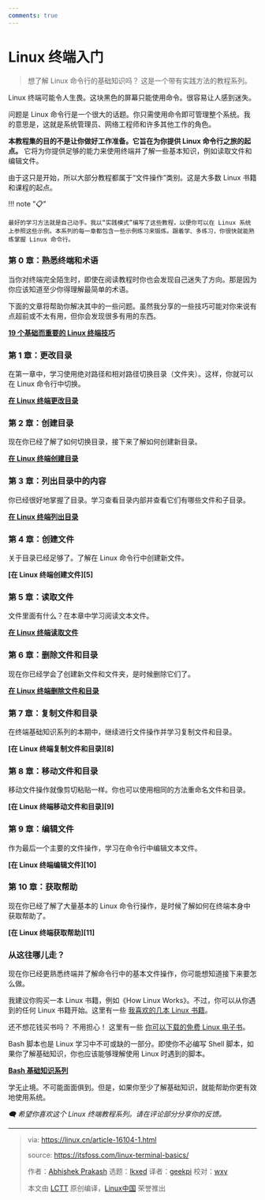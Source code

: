 ```yaml
---
comments: true
---
```


# Linux 终端入门

> 想了解 Linux 命令行的基础知识吗？ 这是一个带有实践方法的教程系列。

Linux 终端可能令人生畏。这块黑色的屏幕只能使用命令。很容易让人感到迷失。

问题是 Linux 命令行是一个很大的话题。你只需使用命令即可管理整个系统。我的意思是，这就是系统管理员、网络工程师和许多其他工作的角色。

**本教程集的目的不是让你做好工作准备。它旨在为你提供 Linux 命令行之旅的起点。** 它将为你提供足够的能力来使用终端并了解一些基本知识，例如读取文件和编辑文件。

由于这只是开始，所以大部分教程都属于“文件操作”类别。这是大多数 Linux 书籍和课程的起点。

!!! note "📋"

    最好的学习方法就是自己动手。我以“实践模式”编写了这些教程，以便你可以在 Linux 系统上参照这些示例。本系列的每一章都包含一些示例练习来锻炼。跟着学、多练习，你很快就能熟练掌握 Linux 命令行。

### 第 0 章：熟悉终端和术语

当你对终端完全陌生时，即使在阅读教程时你也会发现自己迷失了方向。那是因为你应该知道至少你得理解最简单的术语。

下面的文章将帮助你解决其中的一些问题。虽然我分享的一些技巧可能对你来说有点超前或不太有用，但你会发现很多有用的东西。

**[19 个基础而重要的 Linux 终端技巧](https://cn.linux-console.net/?p=18003)**

### 第 1 章：更改目录

在第一章中，学习使用绝对路径和相对路径切换目录（文件夹）。这样，你就可以在 Linux 命令行中切换。

**[在 Linux 终端更改目录](https://linux.cn/article-16304-1.html)**

### 第 2 章：创建目录

现在你已经了解了如何切换目录，接下来了解如何创建新目录。

**[在 Linux 终端创建目录](https://linux.cn/article-15595-1.html)**

### 第 3 章：列出目录中的内容

你已经很好地掌握了目录。学习查看目录内部并查看它们有哪些文件和子目录。

**[在 Linux 终端列出目录](https://linux.cn/article-15643-1.html)**

### 第 4 章：创建文件

关于目录已经足够了。了解在 Linux 命令行中创建新文件。

**[在 Linux 终端创建文件][5]**

### 第 5 章：读取文件

文件里面有什么？在本章中学习阅读文本文件。

**[在 Linux 终端读取文件](https://linux.cn/article-15809-1.html)**

### 第 6 章：删除文件和目录

现在你已经学会了创建新文件和文件夹，是时候删除它们了。

**[在 Linux 终端删除文件和目录](https://linux.cn/article-16053-1.html)**

### 第 7 章：复制文件和目录

在终端基础知识系列的本期中，继续进行文件操作并学习复制文件和目录。

**[在 Linux 终端复制文件和目录][8]**

### 第 8 章：移动文件和目录

移动文件操作就像剪切粘贴一样。你也可以使用相同的方法重命名文件和目录。

**[在 Linux 终端移动文件和目录][9]**

### 第 9 章：编辑文件

作为最后一个主要的文件操作，学习在命令行中编辑文本文件。

**[在 Linux 终端编辑文件][10]**

### 第 10 章：获取帮助

现在你已经了解了大量基本的 Linux 命令行操作，是时候了解如何在终端本身中获取帮助了。

**[在 Linux 终端获取帮助][11]**

### 从这往哪儿走？

现在你已经更熟悉终端并了解命令行中的基本文件操作，你可能想知道接下来要怎么做。

我建议你购买一本 Linux 书籍，例如《How Linux Works》。不过，你可以从你遇到的任何 Linux 书籍开始。这里有一些 [我喜欢的几本 Linux 书籍](https://cn.linux-console.net/?p=18372)。

还不想花钱买书吗？ 不用担心！ 这里有一些 [你可以下载的免费 Linux 电子书](https://cn.linux-console.net/?p=19089)。

Bash 脚本也是 Linux 学习中不可或缺的一部分。即使你不必编写 Shell 脚本，如果你了解基础知识，你也应该能够理解使用 Linux 时遇到的脚本。

**[Bash 基础知识系列](https://linux.cn/article-16120-1.html)**

学无止境。不可能面面俱到。但是，如果你至少了解基础知识，就能帮助你更有效地使用系统。

*🗨 希望你喜欢这个 Linux 终端教程系列。请在评论部分分享你的反馈。*

--------------------------------------------------------------------------------

>via: https://linux.cn/article-16104-1.html
>
>source: https://itsfoss.com/linux-terminal-basics/
>
>作者：[Abhishek Prakash](https://itsfoss.com/author/abhishek/)
>选题：[lkxed](https://github.com/lkxed/)
>译者：[geekpi](https://github.com/geekpi)
>校对：[wxy](https://github.com/wxy)
>
>本文由 [LCTT](https://github.com/LCTT/TranslateProject) 原创编译，[Linux中国](https://linux.cn/) 荣誉推出
